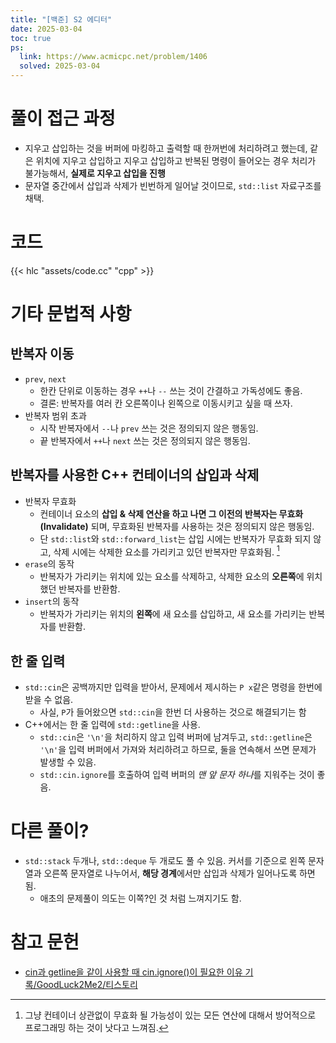```yaml
---
title: "[백준] S2 에디터"
date: 2025-03-04
toc: true
ps:
  link: https://www.acmicpc.net/problem/1406
  solved: 2025-03-04
---
```


<!-- 

약 50분, 풀이 성공

-->


# 풀이 접근 과정

* 지우고 삽입하는 것을 버퍼에 마킹하고 출력할 때 한꺼번에 처리하려고 했는데, 같은 위치에 지우고 삽입하고 지우고 삽입하고 반복된 명령이 들어오는 경우 처리가 불가능해서, **실제로 지우고 삽입을 진행**
* 문자열 중간에서 삽입과 삭제가 빈번하게 일어날 것이므로, `std::list` 자료구조를 채택.

# 코드

{{< hlc "assets/code.cc" "cpp" >}}

# 기타 문법적 사항

## 반복자 이동 

* `prev`, `next`
  * 한칸 단위로 이동하는 경우 `++`나 `--` 쓰는 것이 간결하고 가독성에도 좋음.
  * 결론: 반복자를 여러 칸 오른쪽이나 왼쪽으로 이동시키고 싶을 때 쓰자.
* 반복자 범위 초과
  * 시작 반복자에서 `--`나 `prev` 쓰는 것은 정의되지 않은 행동임.
  * 끝 반복자에서 `++`나 `next` 쓰는 것은 정의되지 않은 행동임.

## 반복자를 사용한 C++ 컨테이너의 삽입과 삭제

* 반복자 무효화
  * 컨테이너 요소의 **삽입 & 삭제 연산을 하고 나면 그 이전의 반복자는 무효화(Invalidate)** 되며, 무효화된 반복자를 사용하는 것은 정의되지 않은 행동임.
  * 단 `std::list`와 `std::forward_list`는 삽입 시에는 반복자가 무효화 되지 않고, 삭제 시에는 삭제한 요소를 가리키고 있던 반복자만 무효화됨. [^1]
* `erase`의 동작
  * 반복자가 가리키는 위치에 있는 요소를 삭제하고, 삭제한 요소의 **오른쪽**에 위치했던 반복자를 반환함.
* `insert`의 동작
  * 반복자가 가리키는 위치의 **왼쪽**에 새 요소를 삽입하고, 새 요소를 가리키는 반복자를 반환함.

[^1]: 그냥 컨테이너 상관없이 무효화 될 가능성이 있는 모든 연산에 대해서 방어적으로 프로그래밍 하는 것이 낫다고 느껴짐.

## 한 줄 입력

* `std::cin`은 공백까지만 입력을 받아서, 문제에서 제시하는 `P x`같은 명령을 한번에 받을 수 없음. 
  * 사실, `P`가 들어왔으면 `std::cin`을 한번 더 사용하는 것으로 해결되기는 함
* C++에서는 한 줄 입력에 `std::getline`을 사용.
  * `std::cin`은 `'\n'`을 처리하지 않고 입력 버퍼에 남겨두고, `std::getline`은 `'\n'`을 입력 버퍼에서 가져와 처리하려고 하므로, 둘을 연속해서 쓰면 문제가 발생할 수 있음.
  * `std::cin.ignore`를 호출하여 입력 버퍼의 *맨 앞 문자 하나*를 지워주는 것이 좋음.

# 다른 풀이?

* `std::stack` 두개나, `std::deque` 두 개로도 풀 수 있음. 커서를 기준으로 왼쪽 문자열과 오른쪽 문자열로 나누어서, **해당 경계**에서만 삽입과 삭제가 일어나도록 하면 됨.
  * 애초의 문제풀이 의도는 이쪽?인 것 처럼 느껴지기도 함.

# 참고 문헌

* [cin과 getline을 같이 사용할 때 cin.ignore()이 필요한 이유 기록/GoodLuck2Me2/티스토리](https://namwhis.tistory.com/entry/cin%EA%B3%BC-getline%EC%9D%84-%EA%B0%99%EC%9D%B4-%EC%82%AC%EC%9A%A9%ED%95%A0%EB%95%8C-cinignore%EC%9D%B4-%ED%95%84%EC%9A%94%ED%95%9C-%EC%9D%B4%EC%9C%A0-%EA%B8%B0%EB%A1%9D)
